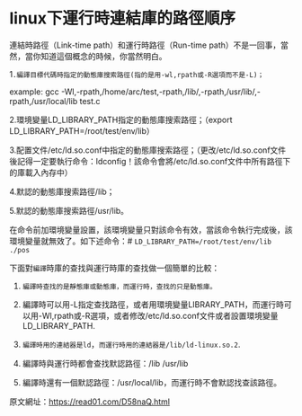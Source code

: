 # linux下運行時連結庫的路徑順序


連結時路徑（Link-time path）和運行時路徑（Run-time path）不是一回事，當然，當你知道這個概念的時候，你當然明白。

1`.編譯目標代碼時指定的動態庫搜索路徑(指的是用-wl,rpath或-R選項而不是-L)；`

example: gcc -Wl,-rpath,/home/arc/test,-rpath,/lib/,-rpath,/usr/lib/,-rpath,/usr/local/lib test.c

2.環境變量LD_LIBRARY_PATH指定的動態庫搜索路徑；（export LD_LIBRARY_PATH=/root/test/env/lib）

3.配置文件/etc/ld.so.conf中指定的動態庫搜索路徑；（更改/etc/ld.so.conf文件後記得一定要執行命令：ldconfig！該命令會將/etc/ld.so.conf文件中所有路徑下的庫載入內存中）

4.默認的動態庫搜索路徑/lib；


5.默認的動態庫搜索路徑/usr/lib。


在命令前加環境變量設置，該環境變量只對該命令有效，當該命令執行完成後，該環境變量就無效了。如下述命令：# `LD_LIBRARY_PATH=/root/test/env/lib ./pos`

下面對`編譯`時庫的查找與運行時庫的查找做一個簡單的比較：

1. `編譯時查找的是靜態庫或動態庫，而運行時，查找的只是動態庫。`

2. 編譯時可以用-L指定查找路徑，或者用環境變量LIBRARY_PATH，而運行時可以用-Wl,rpath或-R選項，或者修改/etc/ld.so.conf文件或者設置環境變量LD_LIBRARY_PATH.

3. `編譯時用的連結器是ld`，`而運行時用的連結器是/lib/ld-linux.so.2`.

4. 編譯時與運行時都會查找默認路徑：/lib /usr/lib

5. 編譯時還有一個默認路徑：/usr/local/lib，而運行時不會默認找查該路徑。

原文網址：https://read01.com/D58naQ.html